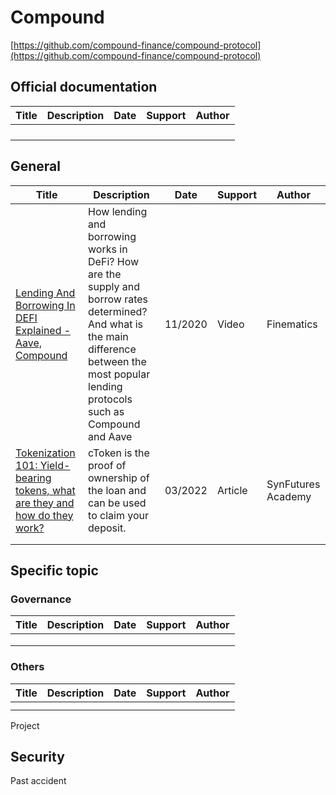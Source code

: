 # Compound

[https://github.com/compound-finance/compound-protocol](https://github.com/compound-finance/compound-protocol)

## Official documentation

| Title | Description | Date | Support | Author |
| ----- | ----------- | ---- | ------- | ------ |
|       |             |      |         |        |
|       |             |      |         |        |
|       |             |      |         |        |
|       |             |      |         |        |

## General

| Title                                                        | Description                                                  | Date    | Support | Author             |
| ------------------------------------------------------------ | ------------------------------------------------------------ | ------- | ------- | ------------------ |
| [Lending And Borrowing In DEFI Explained - Aave, Compound](https://www.youtube.com/watch?v=aTp9er6S73M) | How lending and borrowing works in DeFi? How are the supply and borrow rates determined? And what is the main difference between the most popular lending protocols such as Compound and Aave | 11/2020 | Video   | Finematics         |
| [Tokenization 101: Yield-bearing tokens, what are they and how do they work?](https://academy.synfutures.com/tokenization-101-yield-bearing-tokens-what-are-they-and-how-do-they-work/) | cToken is the proof of ownership of the loan and can be used to claim your deposit. | 03/2022 | Article | SynFutures Academy |
|                                                              |                                                              |         |         |                    |
|                                                              |                                                              |         |         |                    |



## Specific topic

### Governance

| Title | Description | Date | Support | Author |
| ----- | ----------- | ---- | ------- | ------ |
|       |             |      |         |        |
|       |             |      |         |        |
|       |             |      |         |        |

### Others

| Title | Description | Date | Support | Author |
| ----- | ----------- | ---- | ------- | ------ |
|       |             |      |         |        |
|       |             |      |         |        |

Project



## Security

Past accident



## 